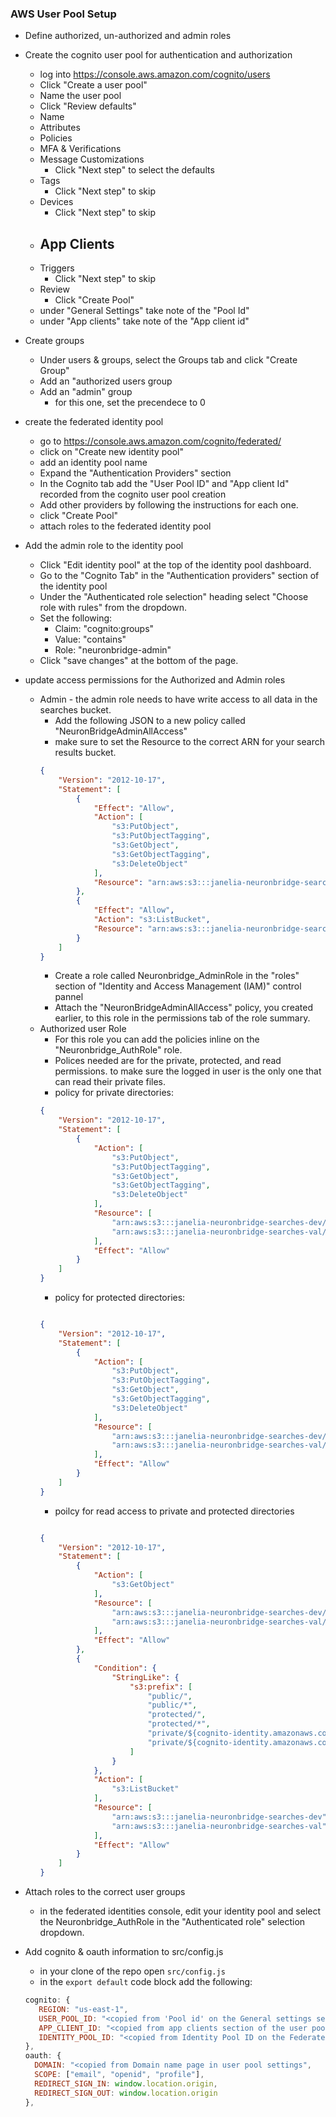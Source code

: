 ### AWS User Pool Setup

- Define authorized, un-authorized and admin roles
- Create the cognito user pool for authentication and authorization
    - log into https://console.aws.amazon.com/cognito/users
    - Click "Create a user pool"
    - Name the user pool
    - Click "Review defaults"
    - Name
    - Attributes
    - Policies
    - MFA & Verifications
    - Message Customizations
        - Click "Next step" to select the defaults
    - Tags
       - Click "Next step" to skip
    - Devices
        - Click "Next step" to skip
    - App Clients
        -
    - Triggers
        - Click "Next step" to skip
    - Review
        - Click "Create Pool"
    - under "General Settings" take note of the "Pool Id"
    - under "App clients" take note of the "App client id"
- Create groups
    - Under users & groups, select the Groups tab and click "Create Group"
    - Add an "authorized users group
    - Add an "admin" group
        - for this one, set the precendece to 0

- create the federated identity pool
    - go to https://console.aws.amazon.com/cognito/federated/
    - click on "Create new identity pool"
    - add an identity pool name
    - Expand the "Authentication Providers" section
    - In the Cognito tab add the "User Pool ID" and "App client Id" recorded from the cognito user pool creation
    - Add other providers by following the instructions for each one.
    - click "Create Pool"
    - attach roles to the federated identity pool
- Add the admin role to the identity pool
    - Click "Edit identity pool" at the top of the identity pool dashboard.
    - Go to the "Cognito Tab" in the "Authentication providers" section of the identity pool
    - Under the "Authenticated role selection" heading select "Choose role with rules" from the dropdown.
    - Set the following:
        - Claim: "cognito:groups"
        - Value: "contains"
        - Role: "neuronbridge-admin"
    - Click "save changes" at the bottom of the page.
- update access permissions for the Authorized and Admin roles
    - Admin - the admin role needs to have write access to all data in the searches bucket.
        - Add the following JSON to a new policy called "NeuronBridgeAdminAllAccess"
        - make sure to set the Resource to the correct ARN for your search results bucket.
        ``` JSON
        {
            "Version": "2012-10-17",
            "Statement": [
                {
                    "Effect": "Allow",
                    "Action": [
                        "s3:PutObject",
                        "s3:PutObjectTagging",
                        "s3:GetObject",
                        "s3:GetObjectTagging",
                        "s3:DeleteObject"
                    ],
                    "Resource": "arn:aws:s3:::janelia-neuronbridge-searches-prod/*"
                },
                {
                    "Effect": "Allow",
                    "Action": "s3:ListBucket",
                    "Resource": "arn:aws:s3:::janelia-neuronbridge-searches-prod"
                }
            ]
        }
        ```
        - Create a role called Neuronbridge_AdminRole in the "roles" section of "Identity and Access Management (IAM)" control pannel
        - Attach the "NeuronBridgeAdminAllAccess" policy, you created earlier, to this role in the permissions tab of the role summary.
    - Authorized user Role
        - For this role you can add the policies inline on the "Neuronbridge_AuthRole" role.
        - Polices needed are for the private, protected, and read permissions. to make sure the logged in user is the only one that can read their private files.
        - policy for private directories:
        ``` JSON
        {
            "Version": "2012-10-17",
            "Statement": [
                {
                    "Action": [
                        "s3:PutObject",
                        "s3:PutObjectTagging",
                        "s3:GetObject",
                        "s3:GetObjectTagging",
                        "s3:DeleteObject"
                    ],
                    "Resource": [
                        "arn:aws:s3:::janelia-neuronbridge-searches-dev/private/${cognito-identity.amazonaws.com:sub}/*",
                        "arn:aws:s3:::janelia-neuronbridge-searches-val/private/${cognito-identity.amazonaws.com:sub}/*"
                    ],
                    "Effect": "Allow"
                }
            ]
        }
        ```
        - policy for protected directories:
        ``` JSON

        {
            "Version": "2012-10-17",
            "Statement": [
                {
                    "Action": [
                        "s3:PutObject",
                        "s3:PutObjectTagging",
                        "s3:GetObject",
                        "s3:GetObjectTagging",
                        "s3:DeleteObject"
                    ],
                    "Resource": [
                        "arn:aws:s3:::janelia-neuronbridge-searches-dev/protected/${cognito-identity.amazonaws.com:sub}/*",
                        "arn:aws:s3:::janelia-neuronbridge-searches-val/protected/${cognito-identity.amazonaws.com:sub}/*"
                    ],
                    "Effect": "Allow"
                }
            ]
        }
        ```
        - poilcy for read access to private and protected directories
        ``` JSON

        {
            "Version": "2012-10-17",
            "Statement": [
                {
                    "Action": [
                        "s3:GetObject"
                    ],
                    "Resource": [
                        "arn:aws:s3:::janelia-neuronbridge-searches-dev/protected/*",
                        "arn:aws:s3:::janelia-neuronbridge-searches-val/protected/*"
                    ],
                    "Effect": "Allow"
                },
                {
                    "Condition": {
                        "StringLike": {
                            "s3:prefix": [
                                "public/",
                                "public/*",
                                "protected/",
                                "protected/*",
                                "private/${cognito-identity.amazonaws.com:sub}/",
                                "private/${cognito-identity.amazonaws.com:sub}/*"
                            ]
                        }
                    },
                    "Action": [
                        "s3:ListBucket"
                    ],
                    "Resource": [
                        "arn:aws:s3:::janelia-neuronbridge-searches-dev",
                        "arn:aws:s3:::janelia-neuronbridge-searches-val"
                    ],
                    "Effect": "Allow"
                }
            ]
        }

        ```
- Attach roles to the correct user groups
    - in the federated identities console, edit your identity pool and select the Neuronbridge_AuthRole in the "Authenticated role" selection dropdown.
- Add cognito & oauth information to src/config.js
    - in your clone of the repo open ```src/config.js```
    - in the ```export default``` code block add the following:

   ``` javascript
   cognito: {
      REGION: "us-east-1",
      USER_POOL_ID: "<copied from 'Pool id' on the General settings section of the user pool settings>",
      APP_CLIENT_ID: "<copied from app clients section of the user pool settings>",
      IDENTITY_POOL_ID: "<copied from Identity Pool ID on the Federated Identity Editing page "
   },
   oauth: {
     DOMAIN: "<copied from Domain name page in user pool settings",
     SCOPE: ["email", "openid", "profile"],
     REDIRECT_SIGN_IN: window.location.origin,
     REDIRECT_SIGN_OUT: window.location.origin
   },
   ```

